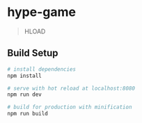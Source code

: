 # hype-game

> HLOAD

## Build Setup

``` bash
# install dependencies
npm install

# serve with hot reload at localhost:8080
npm run dev

# build for production with minification
npm run build

